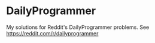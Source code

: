 # DailyProgrammer
My solutions for Reddit's DailyProgrammer problems. See https://reddit.com/r/dailyprogrammer

